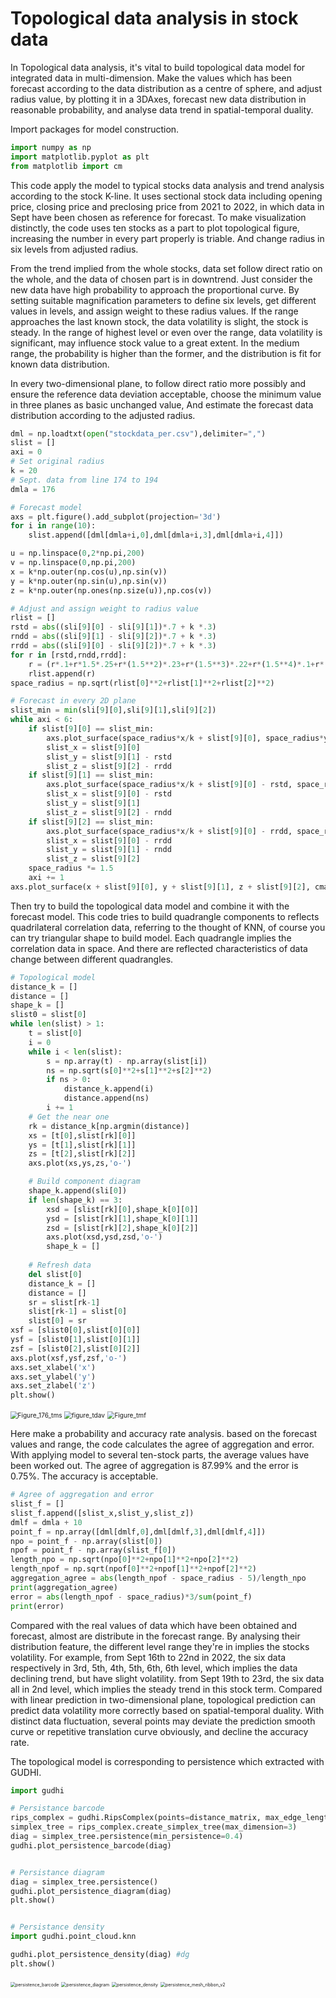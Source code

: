 # Topological data analysis in stock data



In Topological data analysis, it's vital to build topological data model for integrated data in multi-dimension. Make the values which has been forecast according to the data distribution as a centre of sphere, and adjust radius value, by plotting it in a 3DAxes, forecast new data distribution in reasonable probability, and analyse data trend in spatial-temporal duality.

Import packages for model construction.

```python
import numpy as np
import matplotlib.pyplot as plt
from matplotlib import cm
```



This code apply the model to typical stocks data analysis and trend analysis according to the stock K-line. It uses sectional stock data including opening price, closing price and preclosing price from 2021 to 2022, in which data in Sept have been chosen as reference for forecast. To make visualization distinctly, the code uses ten stocks as a part to plot topological figure, increasing the number in every part properly is triable. And change radius in six levels from adjusted radius.

From the trend implied from the whole stocks, data set follow direct ratio on the whole, and the data of chosen part is in downtrend. Just consider the new data have high probability to approach the proportional curve. By setting suitable magnification parameters to define six levels, get different values in levels, and assign weight to these radius values. If the range approaches the last known stock, the data volatility is slight, the stock is steady. In the range of highest level or even over the range, data volatility is significant, may influence stock value to a great extent. In the medium range, the probability is higher than the former, and the distribution is fit for known data distribution.

In every two-dimensional plane, to follow direct ratio more possibly and ensure the reference data deviation acceptable, choose the minimum value in three planes as basic unchanged value, And estimate the forecast data distribution according to the adjusted radius.

```python
dml = np.loadtxt(open("stockdata_per.csv"),delimiter=",")
slist = []
axi = 0
# Set original radius
k = 20
# Sept. data from line 174 to 194
dmla = 176

# Forecast model
axs = plt.figure().add_subplot(projection='3d')
for i in range(10):
    slist.append([dml[dmla+i,0],dml[dmla+i,3],dml[dmla+i,4]])

u = np.linspace(0,2*np.pi,200)
v = np.linspace(0,np.pi,200)
x = k*np.outer(np.cos(u),np.sin(v))
y = k*np.outer(np.sin(u),np.sin(v))
z = k*np.outer(np.ones(np.size(u)),np.cos(v))

# Adjust and assign weight to radius value
rlist = []
rstd = abs((sli[9][0] - sli[9][1])*.7 + k *.3)
rndd = abs((sli[9][1] - sli[9][2])*.7 + k *.3)
rrdd = abs((sli[9][0] - sli[9][2])*.7 + k *.3)
for r in [rstd,rndd,rrdd]:
    r = (r*.1+r*1.5*.25+r*(1.5**2)*.23+r*(1.5**3)*.22+r*(1.5**4)*.1+r*(1.5**5)*.1)/2
    rlist.append(r)
space_radius = np.sqrt(rlist[0]**2+rlist[1]**2+rlist[2]**2)

# Forecast in every 2D plane
slist_min = min(sli[9][0],sli[9][1],sli[9][2])
while axi < 6:
    if slist[9][0] == slist_min:
        axs.plot_surface(space_radius*x/k + slist[9][0], space_radius*y/k + slist[9][1] - rstd, space_radius*z/k + slist[9][2] - rrdd, cmap=cm.afmhot, alpha=.2)
        slist_x = slist[9][0]
        slist_y = slist[9][1] - rstd
        slist_z = slist[9][2] - rrdd
    if slist[9][1] == slist_min:
        axs.plot_surface(space_radius*x/k + slist[9][0] - rstd, space_radius*y/k + slist[9][1], space_radius*z/k + slist[9][2] - rndd, cmap=cm.afmhot, alpha=.2)
        slist_x = slist[9][0] - rstd
        slist_y = slist[9][1]
        slist_z = slist[9][2] - rndd
    if slist[9][2] == slist_min:
        axs.plot_surface(space_radius*x/k + slist[9][0] - rrdd, space_radius*y/k + slist[9][1] - rndd, space_radius*z/k + slist[9][2], cmap=cm.afmhot, alpha=.2)
        slist_x = slist[9][0] - rrdd
        slist_y = slist[9][1] - rndd
        slist_z = slist[9][2]
    space_radius *= 1.5
    axi += 1
axs.plot_surface(x + slist[9][0], y + slist[9][1], z + slist[9][2], cmap=cm.GnBu, alpha=.3)
```



Then try to build the topological data model and combine it with the forecast model. This code tries to build quadrangle components to reflects quadrilateral correlation data, referring to the thought of KNN, of course you can try triangular shape to build model. Each quadrangle implies the correlation data in space. And there are reflected characteristics of data change between different quadrangles.

```python
# Topological model
distance_k = []
distance = []
shape_k = []
slist0 = slist[0]
while len(slist) > 1:
    t = slist[0]
    i = 0
    while i < len(slist):
        s = np.array(t) - np.array(slist[i])
        ns = np.sqrt(s[0]**2+s[1]**2+s[2]**2)
        if ns > 0:
            distance_k.append(i)
            distance.append(ns)
        i += 1
    # Get the near one
    rk = distance_k[np.argmin(distance)]
    xs = [t[0],slist[rk][0]]
    ys = [t[1],slist[rk][1]]
    zs = [t[2],slist[rk][2]]
    axs.plot(xs,ys,zs,'o-')

    # Build component diagram
    shape_k.append(sli[0])
    if len(shape_k) == 3:
        xsd = [slist[rk][0],shape_k[0][0]]
        ysd = [slist[rk][1],shape_k[0][1]]
        zsd = [slist[rk][2],shape_k[0][2]]
        axs.plot(xsd,ysd,zsd,'o-')
        shape_k = []
    
    # Refresh data
    del slist[0]
    distance_k = []
    distance = []
    sr = slist[rk-1]
    slist[rk-1] = slist[0]
    slist[0] = sr
xsf = [slist0[0],slist[0][0]]
ysf = [slist0[1],slist[0][1]]
zsf = [slist0[2],slist[0][2]]
axs.plot(xsf,ysf,zsf,'o-')
axs.set_xlabel('x')
axs.set_ylabel('y')
axs.set_zlabel('z')
plt.show()
```



<img src="C:%5CUsers%5C%E8%8D%89%E8%8A%A5%5CDesktop%5Cfigure%5Ctdafigure%5CFigure_176_tms.png" alt="Figure_176_tms" style="zoom:72%;" />

<img src="C:%5CUsers%5C%E8%8D%89%E8%8A%A5%5CDesktop%5Cfigure%5Ctdafigure%5Cfigure_tdav.png" alt="figure_tdav" style="zoom:72%;" />

<img src="C:%5CUsers%5C%E8%8D%89%E8%8A%A5%5CDesktop%5Cfigure%5Ctdafigure%5CFigure_tmf.png" alt="Figure_tmf" style="zoom:72%;" />





Here make a probability and accuracy rate analysis. based on the forecast values and range, the code calculates the agree of aggregation and error. With applying model to several ten-stock parts, the average values have been worked out. The agree of aggregation is 87.99% and the error is 0.75%. The accuracy is acceptable.

```python
# Agree of aggregation and error
slist_f = []
slist_f.append([slist_x,slist_y,slist_z])
dmlf = dmla + 10
point_f = np.array([dml[dmlf,0],dml[dmlf,3],dml[dmlf,4]])
npo = point_f - np.array(slist[0])
npof = point_f - np.array(slist_f[0])
length_npo = np.sqrt(npo[0]**2+npo[1]**2+npo[2]**2)
length_npof = np.sqrt(npof[0]**2+npof[1]**2+npof[2]**2)
aggregation_agree = abs(length_npof - space_radius - 5)/length_npo
print(aggregation_agree)
error = abs(length_npof - space_radius)*3/sum(point_f)
print(error)
```



Compared with the real values of data which have been obtained and forecast, almost are distribute in the forecast range. By analysing their distribution feature, the different level range they're in implies the stocks volatility. For example, from Sept 16th to 22nd in 2022, the six data respectively in 3rd, 5th, 4th, 5th, 6th, 6th level, which implies the data declining trend, but have slight volatility. from Sept 19th to 23rd, the six data all in 2nd level, which implies the steady trend in this stock term. Compared with linear prediction in two-dimensional plane, topological prediction can predict data volatility more correctly based on spatial-temporal duality. With distinct data fluctuation, several points may deviate the prediction smooth curve or repetitive translation curve obviously, and decline the accuracy rate.



The topological model is corresponding to persistence which extracted with GUDHI.

```python
import gudhi

# Persistance barcode
rips_complex = gudhi.RipsComplex(points=distance_matrix, max_edge_length=250) #max_edge_length = filtration
simplex_tree = rips_complex.create_simplex_tree(max_dimension=3)
diag = simplex_tree.persistence(min_persistence=0.4)
gudhi.plot_persistence_barcode(diag)


# Persistance diagram
diag = simplex_tree.persistence()
gudhi.plot_persistence_diagram(diag)
plt.show()


# Persistance density
import gudhi.point_cloud.knn

gudhi.plot_persistence_density(diag) #dg
plt.show()
```

<img src="C:%5CUsers%5C%E8%8D%89%E8%8A%A5%5CDesktop%5Cfigure%5Cperfigure%5Cpersistence_barcode.png" alt="persistence_barcode" style="zoom:50%;" />

<img src="C:%5CUsers%5C%E8%8D%89%E8%8A%A5%5CDesktop%5Cfigure%5Cperfigure%5Cpersistence_diagram.png" alt="persistence_diagram" style="zoom:50%;" />

<img src="C:%5CUsers%5C%E8%8D%89%E8%8A%A5%5CDesktop%5Cfigure%5Cperfigure%5Cpersistence_density.png" alt="persistence_density" style="zoom:50%;" />

<img src="C:%5CUsers%5C%E8%8D%89%E8%8A%A5%5CDesktop%5Cfigure%5Cperfigure%5Cpersistence_mesh_ribbon_v2.png" alt="persistence_mesh_ribbon_v2" style="zoom:50%;" />
